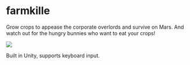 # farmkille

Grow crops to appease the corporate overlords and survive on Mars. And watch out for the hungry bunnies who want to eat your crops!

![](https://github.com/isakisis/farmkille/blob/main/Documentation/farmkille-main-menu.gif)

Built in Unity, supports keyboard input. 
